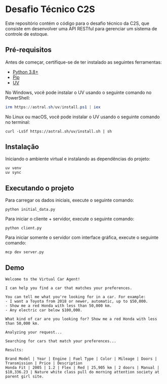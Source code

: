 # Desafio Técnico C2S

Este repositório contém o código para o desafio técnico da C2S, que consiste em desenvolver uma API RESTful para gerenciar um sistema de controle de estoque.

## Pré-requisitos

Antes de começar, certifique-se de ter instalado as seguintes ferramentas:

- [Python 3.8+](https://www.python.org/downloads/)
- [Pip](https://pip.pypa.io/en/stable/installation/)
- [UV](https://astral.sh/uv/)

No Windows, você pode instalar o UV usando o seguinte comando no PowerShell:

```powershell
irm https://astral.sh/uv/install.ps1 | iex
```

No Linux ou macOS, você pode instalar o UV usando o seguinte comando no terminal:

```shell
curl -LsSf https://astral.sh/uv/install.sh | sh
```

## Instalação

Iniciando o ambiente virtual e instalando as dependências do projeto:

```shell
uv venv
uv sync
```

## Executando o projeto

Para carregar os dados iniciais, execute o seguinte comando:

```shell
python initial_data.py
```

Para iniciar o cliente + servidor, execute o seguinte comando:

```shell
python client.py
```

Para iniciar somente o servidor com interface gráfica, execute o seguinte comando:

```shell
mcp dev server.py
```

## Demo

```
Welcome to the Virtual Car Agent!

I can help you find a car that matches your preferences.

You can tell me what you're looking for in a car. For example:
- I want a Toyota from 2018 or newer, automatic, up to $50,000.
- Show me a red Honda with less than 50,000 km.
- Any electric car below $100,000.

What kind of car are you looking for? Show me a red Honda with less than 50,000 km.

Analyzing your request...

Searching for cars that match your preferences...

Results:

Brand Model | Year | Engine | Fuel Type | Color | Mileage | Doors | Transmission | Price | Description
Honda Fit | 2005 | 1.2 | Flex | Red | 25,905 km | 2 doors | Manual | $10,336.23 | Nature white class pull do morning attention society at parent girl site.
```


